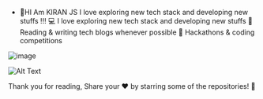 - 👋HI Am KIRAN JS I love exploring new tech stack and developing new stuffs !!!
💻   I love exploring new tech stack and developing new stuffs
📰   Reading & writing tech blogs whenever possible
🍕   Hackathons & coding competitions

![image](https://user-images.githubusercontent.com/59109267/113852949-c70f5180-97a5-11eb-9702-97e743d5458e.png)

![Alt Text](https://media.giphy.com/media/Ju7l5y9osyymQ/giphy.gif)



Thank you for reading, Share your ❤️ by starring some of the repositories! 🌟
